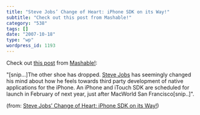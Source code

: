 ```yaml
---
title: "Steve Jobs’ Change of Heart: iPhone SDK on its Way!"
subtitle: "Check out this post from Mashable!"
category: "538"
tags: []
date: "2007-10-18"
type: "wp"
wordpress_id: 1193
---
```

Check out [this post](http://mashable.com/2007/10/17/apple-iphone-itouch-sdk/) from [Mashable!](http://mashable.com):
> 

 "[snip…]The other shoe has dropped. [Steve Jobs](http://www.apple.com/) has seemingly changed his mind about how he feels towards third party development of native applications for the iPhone. An iPhone and iTouch SDK are scheduled for launch in February of next year, just after MacWorld San Francisco[snip..]". 

 (from: [Steve Jobs’ Change of Heart: iPhone SDK on its Way!](http://mashable.com/2007/10/17/apple-iphone-itouch-sdk/))